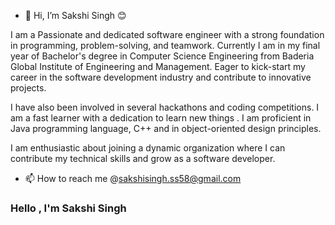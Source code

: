 - 👋 Hi, I’m Sakshi Singh 😊
 
I am a Passionate and dedicated software engineer with a strong foundation in programming, problem-solving, and teamwork. Currently I am in my final year of Bachelor's degree in Computer Science Engineering from Baderia Global Institute of Engineering and Management. Eager to kick-start my career in the software development industry and contribute to innovative projects.

I have also been involved in several hackathons and coding competitions.  I am a fast learner with a dedication to learn new things . I am proficient in Java programming language, C++ and  in object-oriented design principles. 

I am enthusiastic about joining a dynamic organization where I can contribute my technical skills and grow as a software developer.
- 📫 How to reach me @sakshisingh.ss58@gmail.com 

<!---
Sakshi58/Sakshi58 is a ✨ special ✨ repository because its `README.md` (this file) appears on your GitHub profile.
You can click the Preview link to take a look at your changes.
--->
### Hello , I'm Sakshi Singh

<br >
